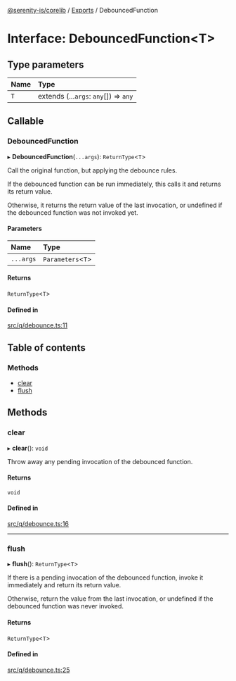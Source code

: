 [@serenity-is/corelib](../README.md) / [Exports](../modules.md) / DebouncedFunction

# Interface: DebouncedFunction<T\>

## Type parameters

| Name | Type |
| :------ | :------ |
| `T` | extends (...`args`: `any`[]) => `any` |

## Callable

### DebouncedFunction

▸ **DebouncedFunction**(`...args`): `ReturnType`<`T`\>

Call the original function, but applying the debounce rules.

If the debounced function can be run immediately, this calls it and returns its return
value.

Otherwise, it returns the return value of the last invocation, or undefined if the debounced
function was not invoked yet.

#### Parameters

| Name | Type |
| :------ | :------ |
| `...args` | `Parameters`<`T`\> |

#### Returns

`ReturnType`<`T`\>

#### Defined in

[src/q/debounce.ts:11](https://github.com/serenity-is/serenity/blob/master/packages/corelib/src/q/debounce.ts#L11)

## Table of contents

### Methods

- [clear](DebouncedFunction.md#clear)
- [flush](DebouncedFunction.md#flush)

## Methods

### clear

▸ **clear**(): `void`

Throw away any pending invocation of the debounced function.

#### Returns

`void`

#### Defined in

[src/q/debounce.ts:16](https://github.com/serenity-is/serenity/blob/master/packages/corelib/src/q/debounce.ts#L16)

___

### flush

▸ **flush**(): `ReturnType`<`T`\>

If there is a pending invocation of the debounced function, invoke it immediately and return
its return value.

Otherwise, return the value from the last invocation, or undefined if the debounced function
was never invoked.

#### Returns

`ReturnType`<`T`\>

#### Defined in

[src/q/debounce.ts:25](https://github.com/serenity-is/serenity/blob/master/packages/corelib/src/q/debounce.ts#L25)
